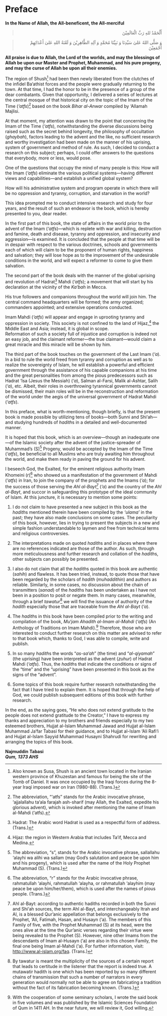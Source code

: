 Preface
=======

**In the Name of Allah, the All-beneficent, the All-merciful**

<blockquote dir="rtl">
  <p>
أَلْحَمْدُ للهِ رَبِّ الْعَالَمِيْنَ
  </p>
</blockquote>

<blockquote dir="rtl">
  <p>
وَ صَلَّى اللهُ عَلىٰ سَيِّدِنَا وَ نَبِيِّنَا مُحَمَّدٍ وَ آلِهِ
الطَّاهِرِيْنَ وَ لَعْنَةُ اللهِ عَلىٰ أَعْدَائِهِمْ أَجْمَعِيْنَ
  </p>
</blockquote>

**All praise is due to Allah, the Lord of the worlds, and may the
blessings of Allah be upon our Master and Prophet, Muhammad, and his
pure progeny, and may the curse of Allah be upon all their enemies.**

The region of Shush[^1] had been then newly liberated from the clutches
of the infidel Ba‘athist forces and the people were gradually returning
to the town. At that time, I had the honor to be in the presence of a
group of the dear combatants. Given that opportunity, I delivered a
series of lectures at the central mosque of that historical city on the
topic of the Imam of the Time (*‘atfs*)[^2] based on the book *Bihar
al-Anwar* compiled by ‘Allamah Majlisi.

At that moment, my attention was drawn to the point that concerning the
Imam of the Time (*‘atfs*), notwithstanding the diverse discussions
being raised such as the secret behind longevity, the philosophy of
occultation (*ghaybah*), factors leading to the advent and the like, no
sufficient research and worthy investigation had been made on the manner
of his uprising, system of government and method of rule. As such, I
decided to conduct a research on this subject; perhaps, I could offer
answers to the questions that everybody, more or less, would pose.

One of the questions that occupy the mind of many people is this: How
will the Imam (*‘atfs*) eliminate the various political systems—having
different views and capabilities—and establish a unified global system?

How will his administrative system and program operate in which there
will be no oppression and tyranny, corruption, and starvation in the
world?

This idea prompted me to conduct intensive research and study for four
years, and the result of such an endeavor is the book, which is hereby
presented to you, dear reader.

In the first part of this book, the state of affairs in the world prior
to the advent of the Imam (*‘atfs*)—which is replete with war and
killing, destruction and famine, death and disease, tyranny and
oppression, and insecurity and aggression—is examined. It is concluded
that the people at that time will be in despair with respect to the
various doctrines, schools and governments each of which will claim to
be the proponent of human rights, happiness and salvation; they will
lose hope as to the improvement of the undesirable conditions in the
world, and will expect a reformer to come to give them salvation.

The second part of the book deals with the manner of the global uprising
and revolution of Hadrat[^3] Mahdi (*‘atfs*); a movement that will start
by his declaration at the vicinity of the *Ka‘bah* in Mecca.

His true followers and companions throughout the world will join him.
The central command headquarters will be formed; the army organized;
commanders appointed; and extensive operations conducted.

Imam Mahdi (*‘atfs*) will appear and engage in uprooting tyranny and
oppression in society. This society is not confined to the land of
Hijaz,[^4] the Middle East and Asia; instead, it is global in scope.  
 Reformation of such a society full of injustice and corruption is
indeed not an easy job, and the claimant reformer—the true
claimant—would claim a great miracle and this miracle will be shown by
him.

The third part of the book touches on the government of the Last Imam
(*‘a*). In a bid to rule the world freed from tyranny and corruption as
well as to realize the sovereignty of Islam, he will establish a
powerful and efficient government through the assistance of his capable
companions at his time and the great personalities from among the pious
predecessors such as Hadrat ‘Isa (Jesus the Messiah) (*‘a*), Salman
al-Farsi, Malik al-Ashtar, Salih (*‘a*), etc. Albeit, their roles in
overthrowing tyrannical governments cannot be dismissed, their main
roles will be in the reconstruction and reformation of the world under
the aegis of the universal government of Hadrat Mahdi (*‘atfs*).

In this preface, what is worth-mentioning, though briefly, is that the
present book is made possible by utilizing tens of books—both Sunni and
Shi‘ah—and studying hundreds of *hadith*s in a detailed and
well-documented manner.

It is hoped that this book, which is an overview—though an inadequate
one—of the Islamic society after the advent of the justice-spreader of
Muhammad’s (S)[^5] Progeny, would be accepted by the Imam of the Time
(*‘atfs*), be beneficial to all Muslims who are truly awaiting him
throughout the world, and make them ready in paving the ground for his
advent.

I beseech God, the Exalted, for the eminent religious authority Imam
Khomeini (*r*)[^6] who showed us a manifestation of the government of
Mahdi (*‘atfs*) in Iran, to join the company of the prophets and the
Imams (*‘a*); for the success of those serving the *Ahl al-Bayt*[^7]
(*‘a*) and the country of the *Ahl al-Bayt*, and succor in safeguarding
this prototype of the ideal community of Islam. At this juncture, it is
necessary to mention some points:

1. I do not claim to have presented a new subject in this book as the
*hadith*s mentioned therein have been compiled by the *‘ulama’* in the
past; they have also made conclusions on some cases. The peculiarity of
this book, however, lies in trying to present the subjects in a new and
simple fashion understandable to laymen and free from technical terms
and religious controversies.

2. The interpretations made on quoted *hadith*s and in places where
there are no references indicated are those of the author. As such,
through more meticulousness and further research and collation of the
*hadith*s, other subjects can possibly be presented.

3. I also do not claim that all the *hadith*s quoted in this book are
authentic (*sahih*) and flawless. It has been tried, instead, to quote
those that have been regarded by the scholars of *hadith*
(*muhaddithin*) and authors as reliable. Similarly, in some cases, no
discussion about the chain of transmitters (*sanad*) of the *hadith*s
has been undertaken as I have not been in a position to posit or negate
them. In many cases, meanwhile, through a brief *tawatur*[^8] we will
find the issuance of authority of the *hadith* especially those that are
traceable from the *Ahl al-Bayt* (*‘a*).

4. The *hadith*s in this book have been compiled prior to the writing
and compilation of the book, *Mu‘jam Ahadith al-Imam al-Mahdi* (*‘atfs*)
(An Anthology of Traditions on Imam Mahdi).[^9] Therefore, those who are
interested to conduct further research on this matter are advised to
refer to that book which, thanks to God, I was able to compile, write
and publish.

5. In so many *hadith*s the words “*as-sa‘ah*” (the time) and
“*al-qiyamah*” (the uprising) have been interpreted as the advent
(*zuhur*) of Hadrat Mahdi (*‘atfs*). Thus, the *hadith*s that indicate
the conditions or signs of the “time” and the “uprising” have been
presented in this book as the signs of the “advent”.

6. Some topics of this book require further research notwithstanding the
fact that I have tried to explain them. It is hoped that through the
help of God, we could publish subsequent editions of this book with
further research.

In the end, as the saying goes, “He who does not extend gratitude to the
people does not extend gratitude to the Creator,” I have to express my
thanks and appreciation to my brothers and friends especially to my two
esteemed brothers, Hujjat al-Islam Muhammad Jawad and Hujjat al-Islam
Muhammad Ja‘far Tabasi for their guidance, and to Hujjat al-Islam ‘Ali
Rafi‘i and Hujjat al-Islam Sayyid Muhammad Husayni Shahrudi for
rewriting and arranging the topics of this book.

**Najmuddin** **Tabasi**  
***Qum,*** ***1373 AHS***

[^1]: Also known as Susa, Shush is an ancient town located in the
Iranian western province of Khuzestan and famous for being the site of
the Tomb of Daniel. It was once occupied by the Iraqi forces during the
8-year Iraqi imposed war on Iran (1980-88). (Trans.)

[^2]: The abbreviation, “‘atfs” stands for the Arabic invocative phrase,
‘ajjalallahu ta‘ala farajah ash-sharif (may Allah, the Exalted, expedite
his glorious advent), which is invoked after mentioning the name of Imam
al-Mahdi (‘atfs).

[^3]: Hadrat: The Arabic word Hadrat is used as a respectful form of
address. (Trans.)

[^4]: Hijaz: the region in Western Arabia that includes Ta’if, Mecca and
Medina.

[^5]: The abbreviation, “s”, stands for the Arabic invocative phrase,
sallallahu ‘alayhi wa alihi wa sallam (may God’s salutation and peace be
upon him and his progeny), which is used after the name of the Holy
Prophet Muhammad (S). (Trans.)

[^6]: The abbreviation, “r” stands for the Arabic invocative phrase,
rahmatullah ‘alayhi, rahmatullah ‘alayha, or rahmatullah ‘alayhim (may
peace be upon him/her/them), which is used after the names of pious
people. (Trans.)

[^7]: Ahl al-Bayt: according to authentic hadiths recorded in both the
Sunni and Shi‘ah sources, the term Ahl al-Bayt, and interchangeably
Itrah and Al, is a blessed Qur’anic appellation that belongs exclusively
to the Prophet, ‘Ali, Fatimah, Hasan, and Husayn (‘a). The members of
this Family of five, with the Prophet Muhammad (S) at its head, were the
ones alive at the time the Qur’anic verses regarding their virtue were
being revealed to the Prophet (S). However, nine other Imams from the
descendants of Imam al-Husayn (‘a) are also in this chosen Family, the
final one being Imam al-Mahdi (‘a). For further information, visit:
http://www.al-islam.org/faq. (Trans.)

[^8]: By tawatur is meant the multiplicity of the sources of a certain
report that leads to certitude in the listener that the report is indeed
true. A mutawatir hadith is one which has been reported by so many
different chains of transmission that such a number of narrators in
every generation would normally not be able to agree on fabricating a
tradition without the fact of its fabrication becoming known. (Trans.)

[^9]: With the cooperation of some seminary scholars, I wrote the said
book in five volumes and was published by the Islamic Sciences
Foundation of Qum in 1411 AH. In the near future, we will review it, God
willing.


